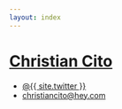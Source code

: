 ```yaml
---
layout: index
---
```


<h1 class="site-title"><a href="{{ site.url }}">Christian Cito</a></h1>
<ul class="site-list">
  <li><a href="https://twitter.com/{{ site.twitter }}">@{{ site.twitter }}</a></li>
  <li><a href="mailto:christiancito@hey.com">christiancito@hey.com</a></li>
</ul>
